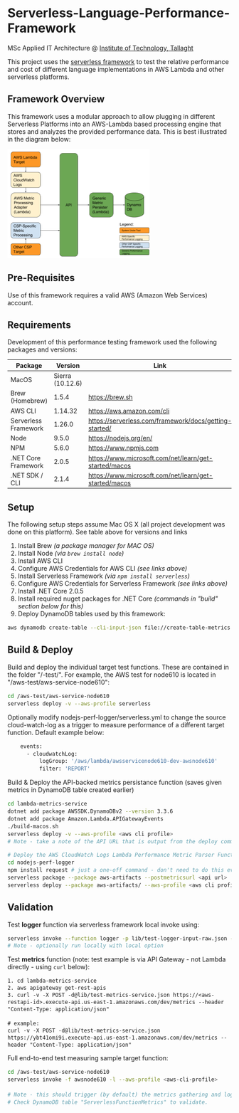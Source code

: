 # Serverless-Language-Performance-Framework
MSc Applied IT Architecture @ [Institute of Technology, Tallaght](http://www.ittdublin.ie)

This project uses the [serverless framework](http://www.serverless.com) to test the relative performance and cost of different language implementations in AWS Lambda and other serverless platforms.

## Framework Overview
This framework uses a modular approach to allow plugging in different Serverless Platforms into an AWS-Lambda based processing engine that stores and analyzes the provided performance data. This is best illustrated in the diagram below:

<img alt="Serverless Language Performance Framework Diagram" src="https://github.com/Learnspree/Serverless-Language-Performance-Framework/blob/develop/Framework%20Overview.png" width="320" height="245">

## Pre-Requisites
Use of this framework requires a valid AWS (Amazon Web Services) account. 

## Requirements
Development of this performance testing framework used the following packages and versions:

| Package                | Version            | Link                                       |
|------------------------|--------------------|--------------------------------------------|
| MacOS                  | Sierra (10.12.6)   |                                            |
| Brew (Homebrew)        | 1.5.4              | https://brew.sh                            |
| AWS CLI                | 1.14.32            | https://aws.amazon.com/cli                 |
| Serverless Framework   | 1.26.0             | https://serverless.com/framework/docs/getting-started/|
| Node                   | 9.5.0              | https://nodejs.org/en/                     |
| NPM                    | 5.6.0              | https://www.npmjs.com                      |
| .NET Core Framework    | 2.0.5              | https://www.microsoft.com/net/learn/get-started/macos|
| .NET SDK / CLI         | 2.1.4              | https://www.microsoft.com/net/learn/get-started/macos|


## Setup
The following setup steps assume Mac OS X (all project development was done on this platform).
See table above for versions and links

1. Install Brew *(a package manager for MAC OS)*
2. Install Node *(via `brew install node`)*
3. Install AWS CLI 
4. Configure AWS Credentials for AWS CLI *(see links above)*
5. Install Serverless Framework *(via `npm install serverless`)*
6. Configure AWS Credentials for Serverless Framework *(see links above)*
7. Install .NET Core 2.0.5
8. Install required nuget packages for .NET Core *(commands in "build" section below for this)*
9. Deploy DynamoDB tables used by this framework:

```bash
aws dynamodb create-table --cli-input-json file://create-table-metrics.json --region <region> --profile <aws cli profile>
```

## Build & Deploy
Build and deploy the individual target test functions. These are contained in the folder "/<cloud-provider>-test/".
For example, the AWS test for node610 is located in "/aws-test/aws-service-node610":
```bash
cd /aws-test/aws-service-node610
serverless deploy -v --aws-profile serverless
```

Optionally modify nodejs-perf-logger/serverless.yml to change the source cloud-watch-log as a trigger to measure performance of a different target function. Default example below:

```bash
    events:
      - cloudwatchLog:
          logGroup: '/aws/lambda/awsservicenode610-dev-awsnode610'
          filter: 'REPORT'
```

Build & Deploy the API-backed metrics persistance function (saves given metrics in DynamoDB table created earlier)
```bash
cd lambda-metrics-service
dotnet add package AWSSDK.DynamoDBv2 --version 3.3.6
dotnet add package Amazon.Lambda.APIGatewayEvents
./build-macos.sh
serverless deploy -v --aws-profile <aws cli profile>
# Note - take a note of the API URL that is output from the deploy command. You'll need it to set up the logger below.
```

```bash
# Deploy the AWS CloudWatch Logs Lambda Performance Metric Parser Function
cd nodejs-perf-logger
npm install request # just a one-off command - don't need to do this every build
serverless package --package aws-artifacts --postmetricsurl <api url>
serverless deploy --package aws-artifacts/ --aws-profile <aws cli profile> --postmetricsurl <api url>

```

## Validation
Test **logger** function via serverless framework local invoke using:
```bash
serverless invoke --function logger -p lib/test-logger-input-raw.json --postmetricsurl <api url>
# Note - optionally run locally with local option
```

Test **metrics** function (note: test example is via API Gateway - not Lambda directly - using `curl` below): 
```shell
1. cd lambda-metrics-service
2. aws apigateway get-rest-apis
3. curl -v -X POST -d@lib/test-metrics-service.json https://<aws-restapi-id>.execute-api.us-east-1.amazonaws.com/dev/metrics --header "Content-Type: application/json"

# example:
curl -v -X POST -d@lib/test-metrics-service.json https://ybt41omi9i.execute-api.us-east-1.amazonaws.com/dev/metrics --header "Content-Type: application/json"
```

Full end-to-end test measuring sample target function:
```bash
cd /aws-test/aws-service-node610
serverless invoke -f awsnode610 -l --aws-profile <aws-cli-profile>

# Note - this should trigger (by default) the metrics gathering and logging lambda functions/API calls. 
# Check DynamoDB table "ServerlessFunctionMetrics" to validate.
```

